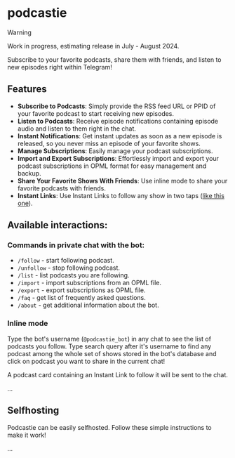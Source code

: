 # podcastie
> [!WARNING]
> Work in progress, estimating release in July - August 2024.

Subscribe to your favorite podcasts, share them with friends, and listen to new episodes right within Telegram!

## Features
* **Subscribe to Podcasts**: Simply provide the RSS feed URL or PPID of your favorite podcast to start receiving new episodes.
* **Listen to Podcasts**: Receive episode notifications containing episode audio and listen to them right in the chat.
* **Instant Notifications**: Get instant updates as soon as a new episode is released, so you never miss an episode of your favorite shows.
* **Manage Subscriptions**: Easily manage your podcast subscriptions.
* **Import and Export Subscriptions**: Effortlessly import and export your podcast subscriptions in OPML format for easy management and backup.
* **Share Your Favorite Shows With Friends**: Use inline mode to share your favorite podcasts with friends.
* **Instant Links**: Use Instant Links to follow any show in two taps ([like this one](https://t.me/podcastie_bot?start=dGhlam9lcm9nYW5leHBlcmllbmNlI2E4Y2JiOWY=)).

## Available interactions:
### Commands in private chat with the bot:
* `/follow` - start following podcast.
* `/unfollow` - stop following podcast.
* `/list` - list podcasts you are following.
* `/import` - import subscriptions from an OPML file.
* `/export` - export subscriptions as OPML file.
* `/faq` - get list of frequently asked questions.
* `/about` - get additional information about the bot.

### Inline mode
Type the bot's username (`@podcastie_bot`) in any chat to see the list of podcasts you follow.
Type search query after it's username to find any podcast among the whole set of shows stored in the bot's database 
and click on podcast you want to share in the current chat!

A podcast card containing an Instant Link to follow it will be sent to the chat.

...

## Selfhosting
Podcastie can be easily selfhosted. Follow these simple instructions to make it work!

...
